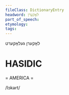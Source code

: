 ```yaml
---
fileClass: DictionaryEntry
headword: לאָקערן
part_of_speech: 
etymology: 
tags: 
---
```

לאָקערן
געלאָקערט

HASIDIC
=======
= AMERICA = 

/lɔkərt/